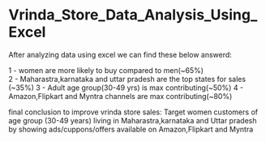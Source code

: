 # Vrinda_Store_Data_Analysis_Using_Excel
After analyzing data using excel we can find these below answerd:

1 - women are more likely to buy compared to men(~65%)	
2 - Maharastra,karnataka and uttar pradesh are the top states for sales (~35%)
3 - Adult age group(30-49 yrs) is max contributing(~50%)
4 - Amazon,Flipkart and Myntra channels are max contributing(~80%)


final conclusion to improve vrinda store sales:
Target women customers of age group (30-49 years) living in Maharastra,karnataka and Uttar pradesh 
by showing ads/cuppons/offers available on Amazon,Flipkart and Myntra
